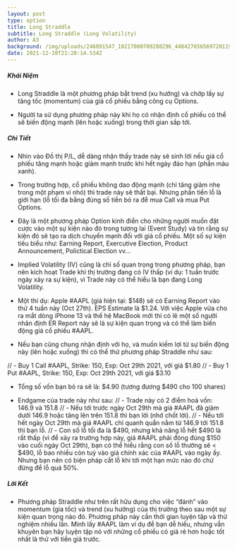 ```yaml
---
layout: post
type: option
title: Long Straddle
subtitle: Long Straddle (Long Volatility)
author: A3
background: /img/uploads/246891547_10217000709288296_4484276565697201193_n.jpeg
date: 2021-12-10T21:28:14.534Z
---
```

##### Khái Niệm

- Long Straddle là một phương pháp bắt trend (xu hướng) và chớp lấy sự tăng tốc (momentum) của giá cổ phiếu bằng công cụ Options.

- Người ta sử dụng phương pháp này khi họ có nhận định cổ phiếu có thể sẽ biến động mạnh (lên hoặc xuống) trong thời gian sắp tới.

##### Chi Tiết

- Nhìn vào Đồ thị P/L, dễ dàng nhận thấy trade này sẽ sinh lời nếu giá cổ phiếu tăng mạnh hoặc giảm mạnh trước khi hết ngày đáo hạn (phần màu xanh).

- Trong trường hợp, cổ phiếu không dao động mạnh (chỉ tăng giảm nhẹ trong một phạm vi nhỏ) thì trade này sẽ thất bại. Nhưng phần tiền lỗ là giới hạn (lỗ tối đa bằng đúng số tiền bỏ ra để mua Call và mua Put Options.

- Đây là một phương pháp Option kinh điển cho những người muốn đặt cược vào một sự kiện nào đó trong tương lai (Event Study) và tin rằng sự kiện đó sẽ tạo ra dịch chuyển mạnh đối với giá cổ phiếu. Một số sự kiện tiêu biểu như: Earning Report, Exercutive Election, Product Announcement, Polictical Election vv...

- Implied Volatility (IV) cũng là chỉ số quan trọng trong phương pháp, bạn nên kích hoạt Trade khi thị trường đang có IV thấp (ví dụ: 1 tuần trước ngày xảy ra sự kiện), vì Trade này có thể hiểu là bạn đang Long Volatility.

- Một thí dụ: Apple #AAPL (giá hiện tại: $148) sẽ có Earning Report vào thứ 4 tuần này (Oct 27th). EPS Estimate là $1.24. Với việc Apple vừa cho ra mắt dòng iPhone 13 và thế hệ MacBook mới thì có lẽ một số người nhân định ER Report này sẽ là sự kiện quan trọng và có thể làm biến động giá cổ phiếu #AAPL.

- Nếu bạn cũng chung nhận định với họ, và muốn kiếm lợi từ sự biến động này (lên hoặc xuống) thì có thể thử phương pháp Straddle như sau:

// - Buy 1 Call #AAPL, Strike: 150, Exp: Oct 29th 2021, với giá $1.80
// - Buy 1 Put #AAPL, Strike: 150, Exp: Oct 29th 2021, với giá $3.10

- Tổng số vốn bạn bỏ ra sẽ là: $4.90 (tương đương $490 cho 100 shares)

- Endgame của trade này như sau:
// - Trade này có 2 điểm hoà vốn: 146.9 và 151.8
// - Nếu tới trước ngày Oct 29th mà giá #AAPL đã giảm dưới 146.9 hoặc tăng lên trên 151.8 thì bạn lời (nhớ chốt lời).
// - Nếu tới hết ngày Oct 29th mà giá #AAPL chỉ quanh quẩn nằm từ 146.9 tới 151.8 thì bạn lỗ.
// - Con số lỗ tối đa là $490, nhưng khả năng lỗ hết $490 là rất thấp (vì để xảy ra trường hợp này, giá #AAPL phải đóng đúng $150 vào cuối ngày Oct 29th), bạn có thể hiểu rằng con số lỗ thường sẽ < $490, lỗ bao nhiều còn tuỳ vào giá chính xác của #AAPL vào ngày ấy. Nhưng bạn nên có biện pháp cắt lỗ khi tới một hạn mức nào đó chứ đừng để lỗ quá 50%.

##### Lời Kết

- Phương pháp Straddle như trên rất hữu dụng cho việc “đánh” vào momentum (gia tốc) và trend (xu hướng) của thị trường theo sau một sự kiện quan trọng nào đó. Phương pháp này cần thời gian luyện tập và thử nghiệm nhiều lần. Mình lấy #AAPL làm ví dụ để bạn dễ hiểu, nhưng vẫn khuyên bạn hãy luyện tập nó với những cổ phiếu có giá rẻ hơn hoặc tốt nhất là thử với tiền giả trước.